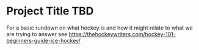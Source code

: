 # Project Title TBD

For a basic rundown on what hockey is and how it might relate to what we are trying to answer see https://thehockeywriters.com/hockey-101-beginners-guide-ice-hockey/
